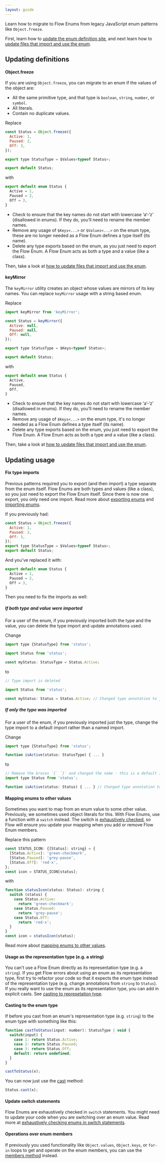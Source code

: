 ```yaml
---
layout: guide
---
```


Learn how to migrate to Flow Enums from legacy JavaScript enum patterns like `Object.freeze`.

First, learn how to [update the enum definition site](#toc-updating-definitions), and next learn how to [update files that import and use the enum](#toc-updating-usage).

## Updating definitions <a class="toc" id="toc-updating-definitions" href="#toc-updating-definitions"></a>

#### Object.freeze <a class="toc" id="toc-object-freeze" href="#toc-object-freeze"></a>
If you are using `Object.freeze`, you can migrate to an enum if the values of the object are:

* All the same primitive type, and that type is `boolean`, `string`, `number`, or `symbol`.
* All literals.
* Contain no duplicate values.

Replace

```js
const Status = Object.freeze({
  Active: 1,
  Paused: 2,
  Off: 3,
});

export type StatusType = $Values<typeof Status>;

export default Status;
```

with
```js
export default enum Status {
  Active = 1,
  Paused = 2,
  Off = 3,
}
```

- Check to ensure that the key names do not start with lowercase ‘a’-‘z’ (disallowed in enums). If they do, you’ll need to rename the member names.
- Remove any usage of `$Keys<...>` or `$Values<...>` on the enum type, these are no longer needed as a Flow Enum defines a type itself (its name).
- Delete any type exports based on the enum, as you just need to export the Flow Enum. A Flow Enum acts as both a type and a value (like a class).

Then, take a look at [how to update files that import and use the enum](#toc-updating-usage).


#### keyMirror <a class="toc" id="toc-keymirror" href="#toc-keymirror"></a>
The `keyMirror` utility creates an object whose values are mirrors of its key names. You can replace `keyMirror` usage with a string based enum.

Replace

```js
import keyMirror from 'keyMirror';

const Status = keyMirror({
  Active: null,
  Paused: null,
  Off: null,
});

export type StatusType = $Keys<typeof Status>;

export default Status;
```

with

```js
export default enum Status {
  Active,
  Paused,
  Off,
}
```

- Check to ensure that the key names do not start with lowercase ‘a’-‘z’ (disallowed in enums). If they do, you’ll need to rename the member names.
- Remove any usage of `$Keys<...>` on the enum type, it's no longer needed as a Flow Enum defines a type itself (its name).
- Delete any type exports based on the enum, you just need to export the Flow Enum. A Flow Enum acts as both a type and a value (like a class).

Then, take a look at [how to update files that import and use the enum](#toc-updating-usage).


## Updating usage <a class="toc" id="toc-updating-usage" href="#toc-updating-usage"></a>

#### Fix type imports <a class="toc" id="toc-fix-type-imports" href="#toc-fix-type-imports"></a>
Previous patterns required you to export (and then import) a type separate from the enum itself.
Flow Enums are both types and values (like a class), so you just need to export the Flow Enum itself. Since there is now one export, you only need one import.
Read more about [exporting enums](../using-enums/#toc-exporting-enums) and [importing enums](../using-enums/#toc-importing-enums).

If you previously had:
```js
const Status = Object.freeze({
  Active: 1,
  Paused: 2,
  Off: 3,
});
export type StatusType = $Values<typeof Status>;
export default Status;
```

And you've replaced it with:
```js
export default enum Status {
  Active = 1,
  Paused = 2,
  Off = 3,
}
```

Then you need to fix the imports as well:

##### If both type and value were imported <a class="toc" id="toc-if-both-type-and-value-were-imported" href="#toc-if-both-type-and-value-were-imported"></a>
For a user of the enum, if you previously imported both the type and the value, you can delete the type import and update annotations used.

Change
```js
import type {StatusType} from 'status';

import Status from 'status';

const myStatus: StatusType = Status.Active;
```
to
```js
// Type import is deleted

import Status from 'status';

const myStatus: Status = Status.Active; // Changed type annotation to just `Status`
```

##### If only the type was imported <a class="toc" id="toc-if-only-the-type-was-imported" href="#toc-if-only-the-type-was-imported"></a>
For a user of the enum, if you previously imported just the type, change the type import to a default import rather than a named import.

Change
```js
import type {StatusType} from 'status';

function isActive(status: StatusType) { ... }
```
to

```js
// Remove the braces `{` `}` and changed the name - this is a default import now
import type Status from 'status';

function isActive(status: Status) { ... } // Changed type annotation to just `Status`
```


#### Mapping enums to other values <a class="toc" id="toc-mapping-enums-to-other-values" href="#toc-mapping-enums-to-other-values"></a>
Sometimes you want to map from an enum value to some other value. Previously, we sometimes used object literals for this.
With Flow Enums, use a function with a `switch` instead. The switch is [exhaustively checked](../using-enums/#toc-exhaustively-checking-enums-with-a-switch),
so Flow will ensure you update your mapping when you add or remove Flow Enum members.

Replace this pattern

```js
const STATUS_ICON: {[Status]: string} = {
  [Status.Active]: 'green-checkmark',
  [Status.Paused]: 'grey-pause',
  [Status.Off]: 'red-x',
};
const icon = STATUS_ICON[status];
```

with

```js
function statusIcon(status: Status): string {
  switch (status) {
    case Status.Active:
      return 'green-checkmark';
    case Status.Paused:
      return 'grey-pause';
    case Status.Off:
      return 'red-x';
  }
}
const icon = statusIcon(status);
```
Read more about [mapping enums to other values](../using-enums/#toc-mapping-enums-to-other-values).


#### Usage as the representation type (e.g. a string) <a class="toc" id="toc-usage-as-the-representation-type-e-g-a-string" href="#toc-usage-as-the-representation-type-e-g-a-string"></a>
You can't use a Flow Enum directly as its representation type (e.g. a `string`).
If you get Flow errors about using an enum as its representation type, first try to refactor your code so that it expects the enum type instead of the representation type
(e.g. change annotations from `string` to `Status`). If you really want to use the enum as its representation type, you can add in explicit casts.
See [casting to represetation type](../using-enums/#toc-casting-to-representation-type).


#### Casting to the enum type <a class="toc" id="toc-casting-to-the-enum-type" href="#toc-casting-to-the-enum-type"></a>
If before you cast from an enum's representation type (e.g. `string`) to the enum type with something like this:

```js
function castToStatus(input: number): StatusType | void {
  switch(input) {
    case 1: return Status.Active;
    case 2: return Status.Paused;
    case 3: return Status.Off;
    default: return undefined;
  }
}

castToStatus(x);
```

You can now just use the [cast](../using-enums/#toc-cast) method:

```js
Status.cast(x);
```


#### Update switch statements <a class="toc" id="toc-update-switch-statements" href="#toc-update-switch-statements"></a>
Flow Enums are exhaustively checked in `switch` statements. You might need to update your code when you are switching over an enum value.
Read more at [exhaustively checking enums in switch statements](../using-enums/#toc-exhaustively-checking-enums-with-a-switch).


#### Operations over enum members <a class="toc" id="toc-operations-over-enum-members" href="#toc-operations-over-enum-members"></a>
If previously you used functionality like `Object.values`, `Object.keys`, or `for-in` loops to get and operate on the enum members,
you can use the [members method](../using-enums/#toc-members) instead.
